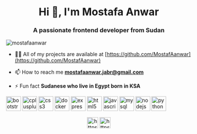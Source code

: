 <h1 align="center">Hi 👋, I'm Mostafa Anwar</h1>
<h3 align="center">A passionate frontend developer from Sudan</h3>

<p align="left"> <img src="https://komarev.com/ghpvc/?username=mostafaanwar" alt="mostafaanwar" /> </p>

- 👨‍💻 All of my projects are available at [https://github.com/MostafAanwar](https://github.com/MostafAanwar)

- 📫 How to reach me **mostafaanwar.jabr@gmail.com**

- ⚡ Fun fact **Sudanese who live in Egypt born in KSA**

<p align="left"><img src="https://devicons.github.io/devicon/devicon.git/icons/bootstrap/bootstrap-plain.svg" alt="bootstrap" width="40" height="40"/> <img src="https://devicons.github.io/devicon/devicon.git/icons/cplusplus/cplusplus-original.svg" alt="cplusplus" width="40" height="40"/> <img src="https://devicons.github.io/devicon/devicon.git/icons/css3/css3-original-wordmark.svg" alt="css3" width="40" height="40"/> <img src="https://devicons.github.io/devicon/devicon.git/icons/docker/docker-original-wordmark.svg" alt="docker" width="40" height="40"/> <img src="https://devicons.github.io/devicon/devicon.git/icons/express/express-original-wordmark.svg" alt="express" width="40" height="40"/> <img src="https://devicons.github.io/devicon/devicon.git/icons/html5/html5-original-wordmark.svg" alt="html5" width="40" height="40"/> <img src="https://devicons.github.io/devicon/devicon.git/icons/javascript/javascript-original.svg" alt="javascript" width="40" height="40"/> <img src="https://devicons.github.io/devicon/devicon.git/icons/mysql/mysql-original-wordmark.svg" alt="mysql" width="40" height="40"/> <img src="https://devicons.github.io/devicon/devicon.git/icons/nodejs/nodejs-original-wordmark.svg" alt="nodejs" width="40" height="40"/> <img src="https://devicons.github.io/devicon/devicon.git/icons/python/python-original.svg" alt="python" width="40" height="40"/></p><p align="center">
<a href="https://linkedin.com/in/https://www.linkedin.com/in/mostafa-anwar/" target="blank"><img align="center" src="https://cdn.jsdelivr.net/npm/simple-icons@3.0.1/icons/linkedin.svg" alt="https://www.linkedin.com/in/mostafa-anwar/" height="30" width="30" /></a>
<a href="https://codepen.io/https://codepen.io/mostafa_anwar" target="blank"><img align="center" src="https://cdn.jsdelivr.net/npm/simple-icons@3.0.1/icons/codepen.svg" alt="https://codepen.io/mostafa_anwar" height="30" width="30" /></a>
</p>
